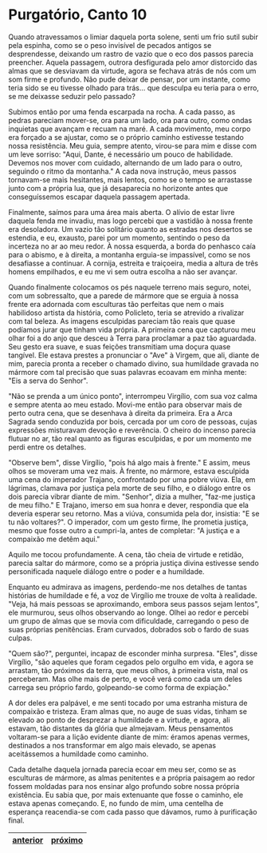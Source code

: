# Purgatório, Canto 10

Quando atravessamos o limiar daquela porta solene, senti um frio sutil subir pela espinha, como se o peso invisível de pecados antigos se desprendesse, deixando um rastro de vazio que o eco dos passos parecia preencher. Aquela passagem, outrora desfigurada pelo amor distorcido das almas que se desviavam da virtude, agora se fechava atrás de nós com um som firme e profundo. Não pude deixar de pensar, por um instante, como teria sido se eu tivesse olhado para trás... que desculpa eu teria para o erro, se me deixasse seduzir pelo passado?

Subimos então por uma fenda escarpada na rocha. A cada passo, as pedras pareciam mover-se, ora para um lado, ora para outro, como ondas inquietas que avançam e recuam na maré. A cada movimento, meu corpo era forçado a se ajustar, como se o próprio caminho estivesse testando nossa resistência. Meu guia, sempre atento, virou-se para mim e disse com um leve sorriso: "Aqui, Dante, é necessário um pouco de habilidade. Devemos nos mover com cuidado, alternando de um lado para o outro, seguindo o ritmo da montanha." A cada nova instrução, meus passos tornavam-se mais hesitantes, mais lentos, como se o tempo se arrastasse junto com a própria lua, que já desaparecia no horizonte antes que conseguíssemos escapar daquela passagem apertada.

Finalmente, saímos para uma área mais aberta. O alívio de estar livre daquela fenda me invadiu, mas logo percebi que a vastidão à nossa frente era desoladora. Um vazio tão solitário quanto as estradas nos desertos se estendia, e eu, exausto, parei por um momento, sentindo o peso da incerteza no ar ao meu redor. À nossa esquerda, a borda do penhasco caía para o abismo, e à direita, a montanha erguia-se impassível, como se nos desafiasse a continuar. A cornija, estreita e traiçoeira, media a altura de três homens empilhados, e eu me vi sem outra escolha a não ser avançar.

Quando finalmente colocamos os pés naquele terreno mais seguro, notei, com um sobressalto, que a parede de mármore que se erguia à nossa frente era adornada com esculturas tão perfeitas que nem o mais habilidoso artista da história, como Policleto, teria se atrevido a rivalizar com tal beleza. As imagens esculpidas pareciam tão reais que quase podíamos jurar que tinham vida própria. A primeira cena que capturou meu olhar foi a do anjo que desceu à Terra para proclamar a paz tão aguardada. Seu gesto era suave, e suas feições transmitiam uma doçura quase tangível. Ele estava prestes a pronunciar o "Ave" à Virgem, que ali, diante de mim, parecia pronta a receber o chamado divino, sua humildade gravada no mármore com tal precisão que suas palavras ecoavam em minha mente: "Eis a serva do Senhor".

"Não se prenda a um único ponto", interrompeu Virgílio, com sua voz calma e sempre atenta ao meu estado. Movi-me então para observar mais de perto outra cena, que se desenhava à direita da primeira. Era a Arca Sagrada sendo conduzida por bois, cercada por um coro de pessoas, cujas expressões misturavam devoção e reverência. O cheiro do incenso parecia flutuar no ar, tão real quanto as figuras esculpidas, e por um momento me perdi entre os detalhes.

"Observe bem", disse Virgílio, "pois há algo mais à frente." E assim, meus olhos se moveram uma vez mais. À frente, no mármore, estava esculpida uma cena do imperador Trajano, confrontado por uma pobre viúva. Ela, em lágrimas, clamava por justiça pela morte de seu filho, e o diálogo entre os dois parecia vibrar diante de mim. "Senhor", dizia a mulher, "faz-me justiça de meu filho." E Trajano, imerso em sua honra e dever, respondia que ela deveria esperar seu retorno. Mas a viúva, consumida pela dor, insistia: "E se tu não voltares?". O imperador, com um gesto firme, lhe prometia justiça, mesmo que fosse outro a cumpri-la, antes de completar: "A justiça e a compaixão me detêm aqui."

Aquilo me tocou profundamente. A cena, tão cheia de virtude e retidão, parecia saltar do mármore, como se a própria justiça divina estivesse sendo personificada naquele diálogo entre o poder e a humildade.

Enquanto eu admirava as imagens, perdendo-me nos detalhes de tantas histórias de humildade e fé, a voz de Virgílio me trouxe de volta à realidade. "Veja, há mais pessoas se aproximando, embora seus passos sejam lentos", ele murmurou, seus olhos observando ao longe. Olhei ao redor e percebi um grupo de almas que se movia com dificuldade, carregando o peso de suas próprias penitências. Eram curvados, dobrados sob o fardo de suas culpas. 

"Quem são?", perguntei, incapaz de esconder minha surpresa. "Eles", disse Virgílio, "são aqueles que foram cegados pelo orgulho em vida, e agora se arrastam, tão próximos da terra, que meus olhos, à primeira vista, mal os perceberam. Mas olhe mais de perto, e você verá como cada um deles carrega seu próprio fardo, golpeando-se como forma de expiação."

A dor deles era palpável, e me senti tocado por uma estranha mistura de compaixão e tristeza. Eram almas que, no auge de suas vidas, tinham se elevado ao ponto de desprezar a humildade e a virtude, e agora, ali estavam, tão distantes da glória que almejavam. Meus pensamentos voltaram-se para a lição evidente diante de mim: éramos apenas vermes, destinados a nos transformar em algo mais elevado, se apenas aceitássemos a humildade como caminho.

Cada detalhe daquela jornada parecia ecoar em meu ser, como se as esculturas de mármore, as almas penitentes e a própria paisagem ao redor fossem moldadas para nos ensinar algo profundo sobre nossa própria existência. Eu sabia que, por mais extenuante que fosse o caminho, ele estava apenas começando. E, no fundo de mim, uma centelha de esperança reacendia-se com cada passo que dávamos, rumo à purificação final.

| [anterior](/b_purgatorio/9/README.md) | [próximo](/b_purgatorio/11/README.md) |
|----------|---------|